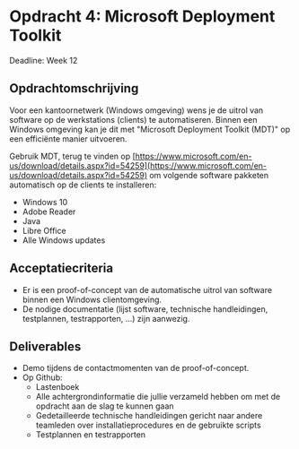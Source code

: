 # Opdracht 4: Microsoft Deployment Toolkit

Deadline: Week 12

## Opdrachtomschrijving

Voor een kantoornetwerk (Windows omgeving) wens je de uitrol van software op de werkstations (clients) te automatiseren. Binnen een Windows omgeving kan je dit met "Microsoft Deployment Toolkit (MDT)" op een efficiënte manier uitvoeren.

Gebruik MDT, terug te vinden op [https://www.microsoft.com/en-us/download/details.aspx?id=54259](https://www.microsoft.com/en-us/download/details.aspx?id=54259) om volgende software pakketen automatisch op de clients te installeren:

- Windows 10
- Adobe Reader
- Java
- Libre Office
- Alle Windows updates

## Acceptatiecriteria

- Er is een proof-of-concept van de automatische uitrol van software binnen een Windows clientomgeving.
- De nodige documentatie (lijst software, technische handleidingen, testplannen, testrapporten, ...) zijn aanwezig.

## Deliverables

- Demo tijdens de contactmomenten van de proof-of-concept.
- Op Github:
    - Lastenboek
    - Alle achtergrondinformatie die jullie verzameld hebben om met de opdracht aan de slag te kunnen gaan
    - Gedetailleerde technische handleidingen gericht naar andere teamleden over installatieprocedures en de gebruikte scripts
    - Testplannen en testrapporten

